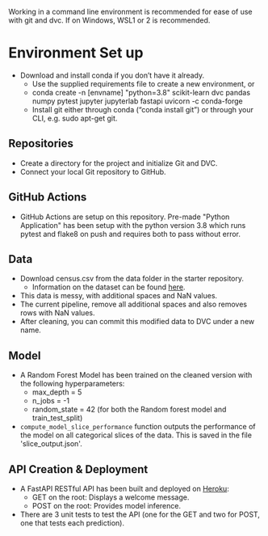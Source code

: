 Working in a command line environment is recommended for ease of use with git and dvc. If on Windows, WSL1 or 2 is recommended.

# Environment Set up
* Download and install conda if you don’t have it already.
    * Use the supplied requirements file to create a new environment, or
    * conda create -n [envname] "python=3.8" scikit-learn dvc pandas numpy pytest jupyter jupyterlab fastapi uvicorn -c conda-forge
    * Install git either through conda (“conda install git”) or through your CLI, e.g. sudo apt-get git.

## Repositories

* Create a directory for the project and initialize Git and DVC.
* Connect your local Git repository to GitHub.

## GitHub Actions

* GitHub Actions are setup on this repository. Pre-made "Python Application" has been setup with the python version 3.8 which runs pytest and flake8 on push and requires both to pass without error.

## Data

* Download census.csv from the data folder in the starter repository.
   * Information on the dataset can be found <a href="https://archive.ics.uci.edu/ml/datasets/census+income" target="_blank">here</a>.
* This data is messy, with additional spaces and NaN values.
* The current pipeline, remove all additional spaces and also removes rows with NaN values.
* After cleaning, you can commit this modified data to DVC under a new name.

## Model

* A Random Forest Model has been trained on the cleaned version with the following hyperparameters: 
   - max_depth = 5
   - n_jobs = -1
   - random_state = 42 (for both the Random forest model and train_test_split)
* `compute_model_slice_performance` function outputs the performance of the model on all categorical slices of the data. This is saved in the file 'slice_output.json'.

## API Creation & Deployment

* A FastAPI RESTful API has been built and deployed on [Heroku](https://project3-api-development.herokuapp.com/):
   * GET on the root: Displays a welcome message.
   * POST on the root: Provides model inference.
* There are 3 unit tests to test the API (one for the GET and two for POST, one that tests each prediction).